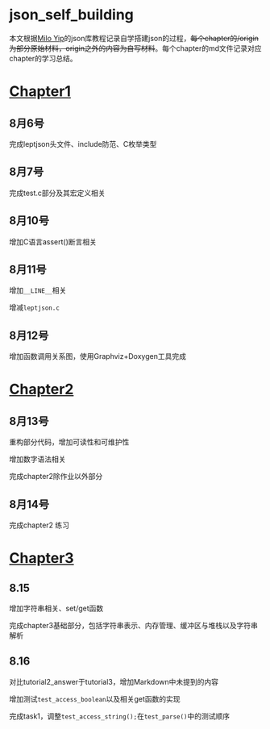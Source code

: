 # json_self_building
本文根据[Milo Yip](https://github.com/miloyip)的json库教程记录自学搭建json的过程，~~每个chapter的/origin为部分原始材料，origin之外的内容为自写材料~~。每个chapter的md文件记录对应chapter的学习总结。

# [Chapter1](./chapter1/chapter1.md)

## 8月6号

完成leptjson头文件、include防范、C枚举类型

## 8月7号

完成test.c部分及其宏定义相关

## 8月10号

增加C语言assert()断言相关

## 8月11号

增加`__LINE__`相关

增减`leptjson.c`

## 8月12号

增加函数调用关系图，使用Graphviz+Doxygen工具完成

# [Chapter2](./chapter2/chapter2.md)

## 8月13号

重构部分代码，增加可读性和可维护性

增加数字语法相关

完成chapter2除作业以外部分

## 8月14号

完成chapter2 练习

# [Chapter3](./chapter3/chapter3.md)

## 8.15

增加字符串相关、set/get函数

完成chapter3基础部分，包括字符串表示、内存管理、缓冲区与堆栈以及字符串解析

## 8.16

对比tutorial2_answer于tutorial3，增加Markdown中未提到的内容

增加测试`test_access_boolean`以及相关get函数的实现

完成task1，调整`test_access_string();`在`test_parse()`中的测试顺序

